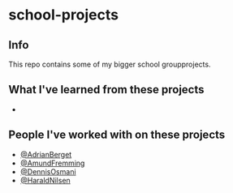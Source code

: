 # school-projects

## Info
This repo contains some of my bigger school groupprojects.

## What I've learned from these projects

- 

## People I've worked with on these projects

- [@AdrianBerget](https://github.com/ab596213)
- [@AmundFremming](https://github.com/Amund-Fremming)
- [@DennisOsmani](https://www.github.com/DennisOsmani)
- [@HaraldNilsen](https://github.com/haraldnilsen)
